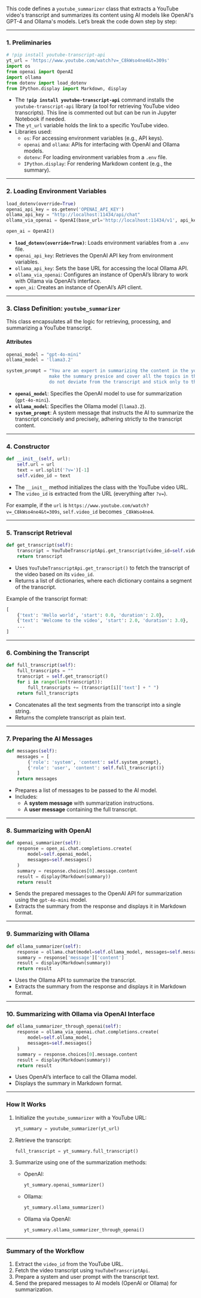 This code defines a `youtube_summarizer` class that extracts a YouTube video's transcript and summarizes its content using AI models like OpenAI's GPT-4 and Ollama's models. Let’s break the code down step by step:

* * *

### **1\. Preliminaries**

```python
# !pip install youtube-transcript-api
yt_url = 'https://www.youtube.com/watch?v=_C8kWso4ne4&t=309s'
import os
from openai import OpenAI
import ollama
from dotenv import load_dotenv
from IPython.display import Markdown, display
```

-   The **`!pip install youtube-transcript-api`** command installs the `youtube-transcript-api` library (a tool for retrieving YouTube video transcripts). This line is commented out but can be run in Jupyter Notebook if needed.
-   The `yt_url` variable holds the link to a specific YouTube video.
-   Libraries used:
    -   `os`: For accessing environment variables (e.g., API keys).
    -   `openai` and `ollama`: APIs for interfacing with OpenAI and Ollama models.
    -   `dotenv`: For loading environment variables from a `.env` file.
    -   `IPython.display`: For rendering Markdown content (e.g., the summary).
* * *

### **2\. Loading Environment Variables**

```python
load_dotenv(override=True)
openai_api_key = os.getenv('OPENAI_API_KEY')
ollama_api_key = "http://localhost:11434/api/chat"
ollama_via_openai = OpenAI(base_url='http://localhost:11434/v1', api_key='ollama')

open_ai = OpenAI()
```

-   **`load_dotenv(override=True)`**: Loads environment variables from a `.env` file.
-   `openai_api_key`: Retrieves the OpenAI API key from environment variables.
-   `ollama_api_key`: Sets the base URL for accessing the local Ollama API.
-   `ollama_via_openai`: Configures an instance of OpenAI’s library to work with Ollama via OpenAI’s interface.
-   `open_ai`: Creates an instance of OpenAI’s API client.
* * *

### **3\. Class Definition: `youtube_summarizer`**

This class encapsulates all the logic for retrieving, processing, and summarizing a YouTube transcript.

#### **Attributes**

```python
openai_model = "gpt-4o-mini"
ollama_model = 'llama3.2'

system_prompt = "You are an expert in summarizing the content in the youtube transcript \
                make the summary presice and cover all the topics in the transcript \
                do not deviate from the transcript and stick only to the content in the transcript"
```

-   **`openai_model`**: Specifies the OpenAI model to use for summarization (`gpt-4o-mini`).
-   **`ollama_model`**: Specifies the Ollama model (`llama3.2`).
-   **`system_prompt`**: A system message that instructs the AI to summarize the transcript concisely and precisely, adhering strictly to the transcript content.
* * *

### **4\. Constructor**

```python
def __init__(self, url):
    self.url = url
    text = url.split('?v=')[-1]
    self.video_id = text
```

-   The `__init__` method initializes the class with the YouTube video URL.
-   The `video_id` is extracted from the URL (everything after `?v=`).

For example, if the `url` is `https://www.youtube.com/watch?v=_C8kWso4ne4&t=309s`, `self.video_id` becomes `_C8kWso4ne4`.

* * *

### **5\. Transcript Retrieval**

```python
def get_transcript(self):
    transcript = YouTubeTranscriptApi.get_transcript(video_id=self.video_id)
    return transcript
```

-   Uses `YouTubeTranscriptApi.get_transcript()` to fetch the transcript of the video based on its `video_id`.
-   Returns a list of dictionaries, where each dictionary contains a segment of the transcript.

Example of the transcript format:

```python
[
    {'text': 'Hello world', 'start': 0.0, 'duration': 2.0},
    {'text': 'Welcome to the video', 'start': 2.0, 'duration': 3.0},
    ...
]
```

* * *

### **6\. Combining the Transcript**

```python
def full_transcript(self):
    full_transcripts = ""
    transcript = self.get_transcript()
    for i in range(len(transcript)):
        full_transcripts += (transcript[i]['text'] + " ")
    return full_transcripts
```

-   Concatenates all the text segments from the transcript into a single string.
-   Returns the complete transcript as plain text.
* * *

### **7\. Preparing the AI Messages**

```python
def messages(self):
    messages = [
        {'role': 'system', 'content': self.system_prompt},
        {'role': 'user', 'content': self.full_transcript()}
    ]
    return messages
```

-   Prepares a list of messages to be passed to the AI model.
-   Includes:
    -   A **system message** with summarization instructions.
    -   A **user message** containing the full transcript.
* * *

### **8\. Summarizing with OpenAI**

```python
def openai_summarizer(self):
    response = open_ai.chat.completions.create(
        model=self.openai_model,
        messages=self.messages()
    )
    summary = response.choices[0].message.content
    result = display(Markdown(summary))
    return result
```

-   Sends the prepared messages to the OpenAI API for summarization using the `gpt-4o-mini` model.
-   Extracts the summary from the response and displays it in Markdown format.
* * *

### **9\. Summarizing with Ollama**

```python
def ollama_summarizer(self):
    response = ollama.chat(model=self.ollama_model, messages=self.messages())
    summary = response['message']['content']
    result = display(Markdown(summary))
    return result
```

-   Uses the Ollama API to summarize the transcript.
-   Extracts the summary from the response and displays it in Markdown format.
* * *

### **10\. Summarizing with Ollama via OpenAI Interface**

```python
def ollama_summarizer_through_openai(self):
    response = ollama_via_openai.chat.completions.create(
        model=self.ollama_model,
        messages=self.messages()
    )
    summary = response.choices[0].message.content
    result = display(Markdown(summary))
    return result
```

-   Uses OpenAI’s interface to call the Ollama model.
-   Displays the summary in Markdown format.
* * *

### **How It Works**

1.  Initialize the `youtube_summarizer` with a YouTube URL:

    ```python
    yt_summary = youtube_summarizer(yt_url)
    ```

2.  Retrieve the transcript:

    ```python
    full_transcript = yt_summary.full_transcript()
    ```

3.  Summarize using one of the summarization methods:
    -   OpenAI:

        ```python
        yt_summary.openai_summarizer()
        ```

    -   Ollama:

        ```python
        yt_summary.ollama_summarizer()
        ```

    -   Ollama via OpenAI:

        ```python
        yt_summary.ollama_summarizer_through_openai()
        ```

* * *

### **Summary of the Workflow**

1.  Extract the `video_id` from the YouTube URL.
2.  Fetch the video transcript using `YouTubeTranscriptApi`.
3.  Prepare a system and user prompt with the transcript text.
4.  Send the prepared messages to AI models (OpenAI or Ollama) for summarization.

